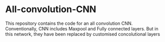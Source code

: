 # All-convolution-CNN
This repository contains the code for an all convolution CNN. Conventionally, CNN includes Maxpool and Fully connected layers. But in this network, they have been replaced by customised concolutional layers

